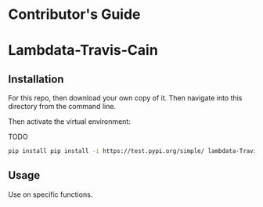 # Contributor's Guide

# Lambdata-Travis-Cain

## Installation

For this repo, then download your own copy of it. Then navigate into this directory from the command line.

Then activate the virtual environment:

TODO

```sh
pip install pip install -i https://test.pypi.org/simple/ lambdata-Travis-Cain==1.4
```

## Usage

Use on specific functions.
